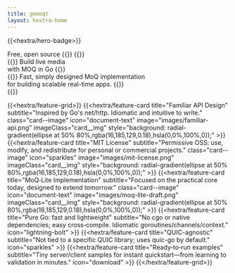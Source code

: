 ```yaml
---
title: gomoqt
layout: hextra-home
---
```


{{<hextra/hero-badge>}}
<div class="hx:w-2 hx:h-2 hx:rounded-full hx:bg-primary-400"></div>
	<span>Free, open source</span>
	{{<icon name="arrow-circle-right" attributes="height=14">}}
{{</hextra/hero-badge>}}

<div class="hx:mt-6 hx:mb-6">
{{<hextra/hero-headline>}}
Build live media
&nbsp;<br class="hx:sm:block hx:hidden" />
with MOQ in Go
{{</hextra/hero-headline>}}
</div>

<div class="hx:mb-12">
{{<hextra/hero-subtitle>}}
Fast, simply designed MoQ implementation
&nbsp;<br class="hx:sm:block hx:hidden" />
for building scalable real-time apps.
{{</hextra/hero-subtitle>}}
</div>

<div class="hx:mb-12 hero-btn--green">
{{<hextra/hero-button text="Get Started" link="docs">}}
</div>

{{<hextra/feature-grid>}}
	{{<hextra/feature-card
		title="Familiar API Design"
		subtitle="Inspired by Go's net/http. Idiomatic and intuitive to write."
		class="card--image"
		icon="document-text"
		image="images/familiar-api.png"
		imageClass="card__img"
		style="background: radial-gradient(ellipse at 50% 80%,rgba(16,185,129,0.18),hsla(0,0%,100%,0));"
	>}}
	{{<hextra/feature-card
		title="MIT License"
		subtitle="Permissive OSS: use, modify, and redistribute for personal or commercial projects."
		class="card--image"
		icon="sparkles"
		image="images/mit-license.png"
		imageClass="card__img"
		style="background: radial-gradient(ellipse at 50% 80%,rgba(16,185,129,0.18),hsla(0,0%,100%,0));"
	>}}
	{{<hextra/feature-card
		title="MoQ‑Lite Implementation"
		subtitle="Focused on the practical core today, designed to extend tomorrow."
		class="card--image"
		icon="document-text"
		image="images/moq-lite-draft.png"
		imageClass="card__img"
		style="background: radial-gradient(ellipse at 50% 80%,rgba(16,185,129,0.18),hsla(0,0%,100%,0));"
	>}}
	{{<hextra/feature-card
		title="Pure Go: fast and lightweight"
		subtitle="No cgo or native dependencies; easy cross‑compile. Idiomatic goroutines/channels/context."
		icon="lightning-bolt"
	>}}
	{{<hextra/feature-card
		title="QUIC-agnostic"
		subtitle="Not tied to a specific QUIC library; uses quic-go by default."
		icon="sparkles"
	>}}
	{{<hextra/feature-card
		title="Ready‑to‑run examples"
		subtitle="Tiny server/client samples for instant quickstart—from learning to validation in minutes."
		icon="download"
	>}}
{{</hextra/feature-grid>}}
